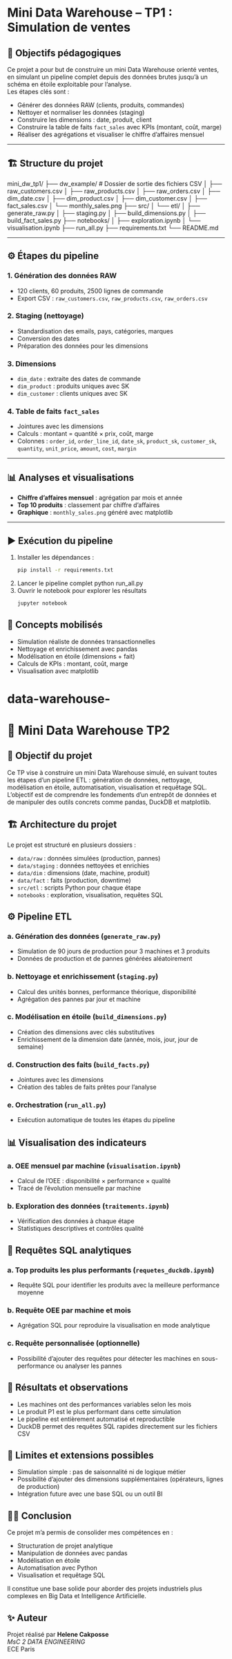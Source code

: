# Mini Data Warehouse – TP1 : Simulation de ventes

## 🎯 Objectifs pédagogiques

Ce projet a pour but de construire un mini Data Warehouse orienté ventes, en simulant un pipeline complet depuis des données brutes jusqu’à un schéma en étoile exploitable pour l’analyse.  
Les étapes clés sont :

- Générer des données RAW (clients, produits, commandes)
- Nettoyer et normaliser les données (staging)
- Construire les dimensions : date, produit, client
- Construire la table de faits `fact_sales` avec KPIs (montant, coût, marge)
- Réaliser des agrégations et visualiser le chiffre d’affaires mensuel

---

## 🏗️ Structure du projet

mini_dw_tp1/ ├── dw_example/ # Dossier de sortie des fichiers CSV │ ├── raw_customers.csv │ ├── raw_products.csv │ ├── raw_orders.csv │ ├── dim_date.csv │ ├── dim_product.csv │ ├── dim_customer.csv │ ├── fact_sales.csv │ └── monthly_sales.png ├── src/ │ └── etl/ │ ├── generate_raw.py │ ├── staging.py │ ├── build_dimensions.py │ ├── build_fact_sales.py ├── notebooks/ │ ├── exploration.ipynb │ └── visualisation.ipynb ├── run_all.py ├── requirements.txt └── README.md


---

## ⚙️ Étapes du pipeline

### 1. Génération des données RAW
- 120 clients, 60 produits, 2500 lignes de commande
- Export CSV : `raw_customers.csv`, `raw_products.csv`, `raw_orders.csv`

### 2. Staging (nettoyage)
- Standardisation des emails, pays, catégories, marques
- Conversion des dates
- Préparation des données pour les dimensions

### 3. Dimensions
- `dim_date` : extraite des dates de commande
- `dim_product` : produits uniques avec SK
- `dim_customer` : clients uniques avec SK

### 4. Table de faits `fact_sales`
- Jointures avec les dimensions
- Calculs : montant = quantité × prix, coût, marge
- Colonnes : `order_id`, `order_line_id`, `date_sk`, `product_sk`, `customer_sk`, `quantity`, `unit_price`, `amount`, `cost`, `margin`

---

## 📊 Analyses et visualisations

- **Chiffre d’affaires mensuel** : agrégation par mois et année
- **Top 10 produits** : classement par chiffre d’affaires
- **Graphique** : `monthly_sales.png` généré avec matplotlib

---

## ▶️ Exécution du pipeline

1. Installer les dépendances :
   ```bash
   pip install -r requirements.txt
2. Lancer le pipeline complet
   python run_all.py
3. Ouvrir le notebook pour explorer les résultats
    ```bash
   jupyter notebook

## 🧠 Concepts mobilisés

- Simulation réaliste de données transactionnelles  
- Nettoyage et enrichissement avec pandas  
- Modélisation en étoile (dimensions + fait)  
- Calculs de KPIs : montant, coût, marge  
- Visualisation avec matplotlib  



# data-warehouse-
# 🧾 Mini Data Warehouse TP2



## 🎯 Objectif du projet

Ce TP vise à construire un mini Data Warehouse simulé, en suivant toutes les étapes d’un pipeline ETL : génération de données, nettoyage, modélisation en étoile, automatisation, visualisation et requêtage SQL.  
L’objectif est de comprendre les fondements d’un entrepôt de données et de manipuler des outils concrets comme pandas, DuckDB et matplotlib.


## 🏗️ Architecture du projet

Le projet est structuré en plusieurs dossiers :

- `data/raw` : données simulées (production, pannes)
- `data/staging` : données nettoyées et enrichies
- `data/dim` : dimensions (date, machine, produit)
- `data/fact` : faits (production, downtime)
- `src/etl` : scripts Python pour chaque étape
- `notebooks` : exploration, visualisation, requêtes SQL


## ⚙️ Pipeline ETL

### a. Génération des données (`generate_raw.py`)
- Simulation de 90 jours de production pour 3 machines et 3 produits
- Données de production et de pannes générées aléatoirement

### b. Nettoyage et enrichissement (`staging.py`)
- Calcul des unités bonnes, performance théorique, disponibilité
- Agrégation des pannes par jour et machine

### c. Modélisation en étoile (`build_dimensions.py`)
- Création des dimensions avec clés substitutives
- Enrichissement de la dimension date (année, mois, jour, jour de semaine)

### d. Construction des faits (`build_facts.py`)
- Jointures avec les dimensions
- Création des tables de faits prêtes pour l’analyse

### e. Orchestration (`run_all.py`)
- Exécution automatique de toutes les étapes du pipeline


## 📊 Visualisation des indicateurs

### a. OEE mensuel par machine (`visualisation.ipynb`)
- Calcul de l’OEE : disponibilité × performance × qualité
- Tracé de l’évolution mensuelle par machine

### b. Exploration des données (`traitements.ipynb`)
- Vérification des données à chaque étape
- Statistiques descriptives et contrôles qualité


## 🧠 Requêtes SQL analytiques

### a. Top produits les plus performants (`requetes_duckdb.ipynb`)
- Requête SQL pour identifier les produits avec la meilleure performance moyenne

### b. Requête OEE par machine et mois
- Agrégation SQL pour reproduire la visualisation en mode analytique

### c. Requête personnalisée (optionnelle)
- Possibilité d’ajouter des requêtes pour détecter les machines en sous-performance ou analyser les pannes


## 📌 Résultats et observations

- Les machines ont des performances variables selon les mois
- Le produit P1 est le plus performant dans cette simulation
- Le pipeline est entièrement automatisé et reproductible
- DuckDB permet des requêtes SQL rapides directement sur les fichiers CSV


## 🧪 Limites et extensions possibles

- Simulation simple : pas de saisonnalité ni de logique métier
- Possibilité d’ajouter des dimensions supplémentaires (opérateurs, lignes de production)
- Intégration future avec une base SQL ou un outil BI


## 👩‍💻 Conclusion

Ce projet m’a permis de consolider mes compétences en :

- Structuration de projet analytique
- Manipulation de données avec pandas
- Modélisation en étoile
- Automatisation avec Python
- Visualisation et requêtage SQL

Il constitue une base solide pour aborder des projets industriels plus complexes en Big Data et Intelligence Artificielle.

## ✨ Auteur

Projet réalisé par **Helene Cakposse**  
*MsC 2 DATA ENGINEERING*  
ECE Paris

```python

```

